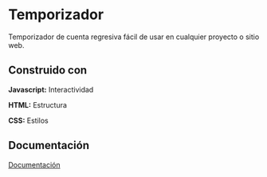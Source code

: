 # Temporizador

Temporizador de cuenta regresiva fácil de usar en cualquier proyecto o sitio web.

## Construido con

**Javascript:** Interactividad

**HTML:** Estructura

**CSS:** Estilos

## Documentación

[Documentación](https://juanjo-cgb.github.io/temporizador/)


